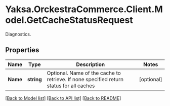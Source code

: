 # Yaksa.OrckestraCommerce.Client.Model.GetCacheStatusRequest
Diagnostics.

## Properties

Name | Type | Description | Notes
------------ | ------------- | ------------- | -------------
**Name** | **string** | Optional. Name of the cache to retrieve. If none specified return status for all caches | [optional] 

[[Back to Model list]](../README.md#documentation-for-models) [[Back to API list]](../README.md#documentation-for-api-endpoints) [[Back to README]](../README.md)

